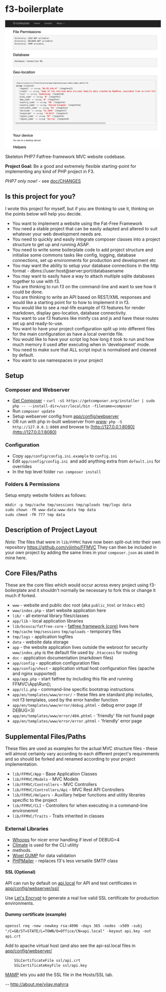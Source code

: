 # f3-boilerplate

![f3-boilerplate homepage screenshot](tmp/screenshot.png)

Skeleton PHP7 Fatfree-framework MVC website codebase.

**Project Goal:** Be a good and extremely flexible starting-point for implementing any kind of PHP project in F3.

*PHP7 only now!* - see [doc/CHANGES](doc/CHANGES)

## Is this project for you?

I wrote this project for myself, but if you are thinking to use it, thinking on the points below will help you decide.

* You want to implement a website using the Fat-Free Framework
* You need a stable project that can be easily adapted and altered to suit whatever your web development needs are.
* You need to quickly and easily integrate composer classes into a project structure to get up and running ASAP.
* You need to write some boilerplate code to add project structure and initialise some commons tasks like config, logging, database connections, set up environments for production and development etc
* You may want the ability to setup your database connections in the http format - dbms://user:host@server:port/databasename
* You may want to easily have a way to attach multiple sqlite databases together to use with f3.
* You are thinking to run f3 on the command-line and want to see how it could be done.
* You are thinking to write an API based on REST/XML responses and would like a starting point for to how to implement it in f3.
* You would like to see a real-life example of f3 features for render markdown, display geo-location, database connectivity.
* You want to use f3 features like minify css and js and have these routes set up and ready-to-use.
* You want to have your project configuration split up into different files for the main configuration as have a local override file.
* You would like to have your script log how long it took to run and how much memory it used after executing when in 'development' mode.
* You need to make sure that ALL script input is normalised and cleaned by default.
* You want to use namespaces in your project

## Setup

### Composer and Webserver

- [Get Composer](https://getcomposer.org/) - `curl -sS https://getcomposer.org/installer | sudo php -- --install-dir=/usr/local/bin -filename=composer`
- Run `composer update`
- Setup webserver config from [app/config/webserver](app/config/webserver)
- OR run with php in-built webserver from [www](www): `php -S http://127.0.0.1:8080` and browse to [http://127.0.0.1:8080](http://127.0.0.1:8080)

### Configuration
  - Copy `app/config/config.ini.example` to `config.ini`
  - Edit `app/config/config.ini `and add anything extra from `default.ini` for overrides
  - In the top level folder `run composer install`

### Folders & Permissions
Setup empty website folders as follows:

```
mkdir -p tmp/cache tmp/sessions tmp/uploads tmp/logs data
sudo chown -fR www-data:www-data tmp data
sudo chmod -fR 777 tmp data
```

## Description of Project Layout

*Note:* The files that were in `lib/FFMVC` have now been split-out into their own repository https://github.com/vijinho/FFMVC 
They can then be included in your own project by adding the same lines in your `composer.json` as used in mine here.

## Core Files/Paths

These are the core files which would occur across every project using f3-boilerplate and it shouldn't normally be necessary to fork this or change it much if forked.

 * `www` - website and public doc root (aka `public_html` or `htdocs` etc)
 * `www/index.php` - start website application here
 * `lib/` - all external library files/classes
 * `app/lib` - local application libraries
 * `lib/bcosca/fatfree-core` - [fatfree framework (core)](https://github.com/bcosca/fatfree-core) lives here
 * `tmp/cache` `tmp/sessions` `tmp/uploads` - temporary files
 * `tmp/logs` - application logfiles
 * `data` - website data storage
 * `app` - the website application lives outside the webroot for security `www/index.php` is the default file used by `.htaccess` for routing
 * `doc` - application documentation (markdown files)
 * `app/config` - application configuration files
 * `app/config/vhost` - application virtual host configuration files (apache and nginx supported)
 * `app/app.php` - start fatfree by including this file and running FFMVC\App\Run();
 * `app/cli.php` - command-line specific bootstrap instructions
 * `app/en/templates/www/error/` - these files are standard php includes, not f3 templates, used by the error handler function
 * `app/en/templates/www/error/debug.phtml` - debug error page (if DEBUG=3)
 * `app/en/templates/www/error/404.phtml` - 'friendly' file not found page
 * `app/en/templates/www/error/error.phtml` - 'friendly' error page
  
## Supplemental Files/Paths

These files are used as examples for the actual MVC structure files - these will almost certainly vary according to each different project's requirements and so should be forked and renamed according to your project implementation.  

 * `lib/FFMVC/App` - Base Application Classes
 * `lib/FFMVC/Models` - MVC Models
 * `lib/FFMVC/Controllers` - MVC Controllers
 * `lib/FFMVC/Controllers/Api` - MVC Rest API Controllers
 * `lib/FFMVC/Helpers` - Auxillary helper functions and utility libraries specific to the project
 * `lib/FFMVC/CLI` - Controllers for when executing in a command-line environemnt
 * `lib/FFMVC/Traits` - Traits inherited in classes

### External Libraries
 * [Whoops](https://github.com/filp/whoops) for nicer error handling if level of DEBUG=4
 * [Climate](http://climate.thephpleague.com/) is used for the CLI utility
 * methods.
 * [Wixel GUMP](https://github.com/Wixel/GUMP) for data validation
 * [PHPMailer](https://github.com/PHPMailer/PHPMailer) - replaces f3's less versatile SMTP class

#### SSL (Optional)
API can run by default on [api.local](https://api.local/) for API and test certificates in [app/config/webserver/ssl/](app/config/webserver/ssl/)

Use [Let's Encrypt](https://letsencrypt.org) to generate a real live valid SSL certificate for production environments.

#### Dummy certificate (example)

`openssl req -new -newkey rsa:4096 -days 365 -nodes -x509 -subj "/C=GB/ST=STATE/L=TOWN/O=Office/CN=api.local" -keyout api.key -out api.crt`

Add to apache virtual host (and also see the api-ssl.local files in [app/config/webserver/](app/config/webserver/)

```
    SSLCertificateFile ssl/api.crt
    SSLCertificateKeyFile ssl/api.key
```
[MAMP](https://www.mamp.info/) lets you add the SSL file in the Hosts/SSL tab.

--
http://about.me/vijay.mahrra
